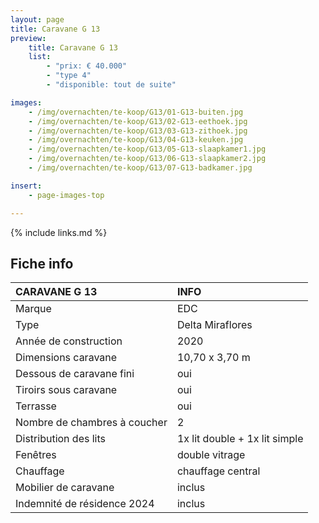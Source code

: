 ```yaml
---
layout: page
title: Caravane G 13
preview:
    title: Caravane G 13
    list:
        - "prix: € 40.000"
        - "type 4"
        - "disponible: tout de suite"

images:
    - /img/overnachten/te-koop/G13/01-G13-buiten.jpg
    - /img/overnachten/te-koop/G13/02-G13-eethoek.jpg
    - /img/overnachten/te-koop/G13/03-G13-zithoek.jpg
    - /img/overnachten/te-koop/G13/04-G13-keuken.jpg
    - /img/overnachten/te-koop/G13/05-G13-slaapkamer1.jpg
    - /img/overnachten/te-koop/G13/06-G13-slaapkamer2.jpg
    - /img/overnachten/te-koop/G13/07-G13-badkamer.jpg

insert:
    - page-images-top

---
```


{% include links.md %}


## Fiche info

CARAVANE G 13               | INFO        |
:---------------------------|:------------|
Marque                      |EDC
Type                        |Delta Miraflores
Année de construction       |2020
Dimensions caravane         |10,70 x 3,70 m
Dessous de caravane fini    |oui
Tiroirs sous caravane       |oui
Terrasse                    |oui
Nombre de chambres à coucher|2
Distribution des lits       |1x lit double + 1x lit simple
Fenêtres                    |double vitrage
Chauffage                   |chauffage central
Mobilier de caravane        |inclus
Indemnité de résidence 2024 |inclus
